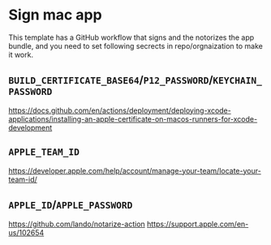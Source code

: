 # Sign mac app

This template has a GitHub workflow that signs and the notorizes the app bundle,
and you need to set following secrects in repo/orgnaization to make it work.

## `BUILD_CERTIFICATE_BASE64`/`P12_PASSWORD`/`KEYCHAIN_PASSWORD`

https://docs.github.com/en/actions/deployment/deploying-xcode-applications/installing-an-apple-certificate-on-macos-runners-for-xcode-development

## `APPLE_TEAM_ID`

https://developer.apple.com/help/account/manage-your-team/locate-your-team-id/

## `APPLE_ID`/`APPLE_PASSWORD`

https://github.com/lando/notarize-action
https://support.apple.com/en-us/102654

